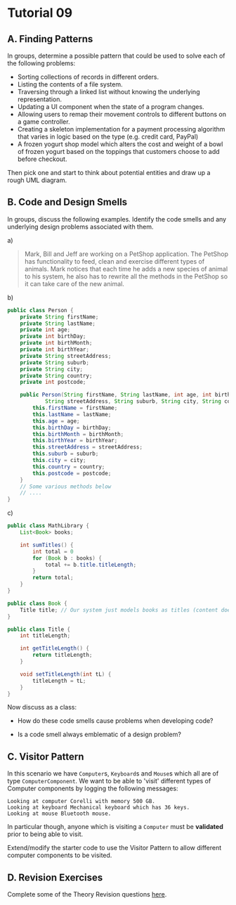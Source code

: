 # Tutorial 09
## A. Finding Patterns
In groups, determine a possible pattern that could be used to solve each of the following problems:

- Sorting collections of records in different orders.
- Listing the contents of a file system.
- Traversing through a linked list without knowing the underlying representation.
- Updating a UI component when the state of a program changes.
- Allowing users to remap their movement controls to different buttons on a game controller.
- Creating a skeleton implementation for a payment processing algorithm that varies in logic based on the type (e.g. credit card, PayPal)
- A frozen yogurt shop model which alters the cost and weight of a bowl of frozen yogurt based on the toppings that customers choose to add before checkout.

Then pick one and start to think about potential entities and draw up a rough UML diagram.

## B. Code and Design Smells
In groups, discuss the following examples. Identify the code smells and any underlying design problems associated with them.

a)

> Mark, Bill and Jeff are working on a PetShop application. The PetShop has functionality to feed, clean and exercise different types of animals. Mark notices that each time he adds a new species of animal to his system, he also has to rewrite all the methods in the PetShop so it can take care of the new animal.

b)

```java
public class Person {
    private String firstName;
    private String lastName;
    private int age;
    private int birthDay;
    private int birthMonth;
    private int birthYear;
    private String streetAddress;
    private String suburb;
    private String city;
    private String country;
    private int postcode;

    public Person(String firstName, String lastName, int age, int birthDay, int birthMonth, int birthYear,
            String streetAddress, String suburb, String city, String country, int postcode) {
        this.firstName = firstName;
        this.lastName = lastName;
        this.age = age;
        this.birthDay = birthDay;
        this.birthMonth = birthMonth;
        this.birthYear = birthYear;
        this.streetAddress = streetAddress;
        this.suburb = suburb;
        this.city = city;
        this.country = country;
        this.postcode = postcode;
    }
    // Some various methods below
    // ....
}
```

c)

```java
public class MathLibrary {
    List<Book> books;

    int sumTitles() {
        int total = 0
        for (Book b : books) {
            total += b.title.titleLength;
        }
        return total;
    }
}

public class Book {
    Title title; // Our system just models books as titles (content doesn't matter)
}

public class Title {
    int titleLength;

    int getTitleLength() {
        return titleLength;
    }

    void setTitleLength(int tL) {
        titleLength = tL;
    }
}
```

Now discuss as a class:

- How do these code smells cause problems when developing code?

- Is a code smell always emblematic of a design problem?

## C. Visitor Pattern
In this scenario we have `Computer`s, `Keyboard`s and `Mouse`s which all are of type `ComputerComponent`. We want to be able to 'visit' different types of Computer components by logging the following messages:

```
Looking at computer Corelli with memory 500 GB.
Looking at keyboard Mechanical keyboard which has 36 keys.
Looking at mouse Bluetooth mouse.
```

In particular though, anyone which is visiting a `Computer` must be **validated** prior to being able to visit.

Extend/modify the starter code to use the Visitor Pattern to allow different computer components to be visited.

## D. Revision Exercises
Complete some of the Theory Revision questions [here](https://cgi.cse.unsw.edu.au/~cs2511/redirect/?path=COMP2511/25T1/students/_/revision-exercises).
